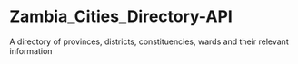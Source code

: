 # Zambia_Cities_Directory-API
A directory of provinces, districts, constituencies, wards and their relevant information
